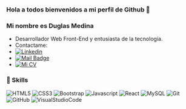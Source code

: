 ### Hola a todos bienvenidos a mi perfil de Github 👋

### Mi nombre es Duglas Medina

- Desarrollador Web Front-End y entusiasta de la tecnología.
- Contactame:
- [![Linkedin](https://img.shields.io/badge/LinkedIn-0077B5?style=for-the-badge&logo=linkedin&logoColor=white&link=https://www.linkedin.com/in/duglas-medina/)](https://www.linkedin.com/in/duglas-medina/?target=_blank)
- [![Mail Badge](https://img.shields.io/badge/Gmail-D14836?style=for-the-badge&logo=gmail&logoColor=white&link=mailto:duglasmedina@gmail.com)](mailto:duglasmedina@gmail.com)
- [![Mi CV](https://img.shields.io/badge/Mi_CV-4285F4?style=for-the-badge&logo=googledrive&logoColor=white&link=https://drive.google.com/file/d/1B5w2fuRC_KxjcEnLxi3oo_aRio9aA9B_/view?usp=sharing)](https://drive.google.com/file/d/1B5w2fuRC_KxjcEnLxi3oo_aRio9aA9B_/view?usp=sharing)

### 🚀 Skills

![HTML5](https://img.shields.io/badge/HTML5-E34F26?style=for-the-badge&logo=html5&logoColor=white)
![CSS3](https://img.shields.io/badge/CSS3-1572B6?style=for-the-badge&logo=css3&logoColor=white)
![Bootstrap](https://img.shields.io/badge/Bootstrap-563D7C?style=for-the-badge&logo=bootstrap&logoColor=white)
![Javascript](https://img.shields.io/badge/JavaScript-323330?style=for-the-badge&logo=javascript&logoColor=F7DF1E)
![React](https://img.shields.io/badge/React-20232A?style=for-the-badge&logo=react&logoColor=61DAFB)
![MySQL](https://img.shields.io/badge/MySQL-00000F?style=for-the-badge&logo=mysql&logoColor=white)
![Git](https://img.shields.io/badge/Git-F05032?style=for-the-badge&logo=git&logoColor=white)
![GitHub](https://img.shields.io/badge/GitHub-100000?style=for-the-badge&logo=github&logoColor=white)
![VisualStudioCode](https://img.shields.io/badge/Visual_Studio_Code-0078D4?style=for-the-badge&logo=visual%20studio%20code&logoColor=white)
